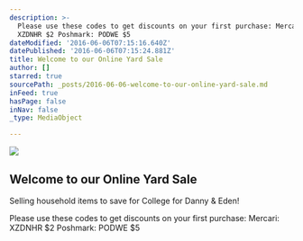 ```yaml
---
description: >-
  Please use these codes to get discounts on your first purchase: Mercari:
  XZDNHR $2 Poshmark: PODWE $5
dateModified: '2016-06-06T07:15:16.640Z'
datePublished: '2016-06-06T07:15:24.881Z'
title: Welcome to our Online Yard Sale
author: []
starred: true
sourcePath: _posts/2016-06-06-welcome-to-our-online-yard-sale.md
inFeed: true
hasPage: false
inNav: false
_type: MediaObject

---
```

<article style=""><img src="https://the-grid-user-content.s3-us-west-2.amazonaws.com/5749cf6e-0519-4944-a8e2-89fea7857c5a.jpg" /><h1>Welcome to our Online Yard Sale</h1><p>Selling household items to save for College for Danny &amp; Eden!</p></article>

Please use these codes to get discounts on your first purchase: Mercari: XZDNHR $2 Poshmark: PODWE $5